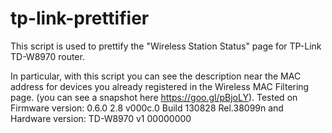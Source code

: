 tp-link-prettifier
==================

This script is used to prettify the "Wireless Station Status" page for TP-Link TD-W8970 router.

In particular, with this script you can see the description near the MAC address for devices you already registered in the Wireless MAC Filtering page. (you can see a snapshot here https://goo.gl/pBjoLY). Tested on Firmware version: 0.6.0 2.8 v000c.0 Build 130828 Rel.38099n and Hardware version: TD-W8970 v1 00000000
